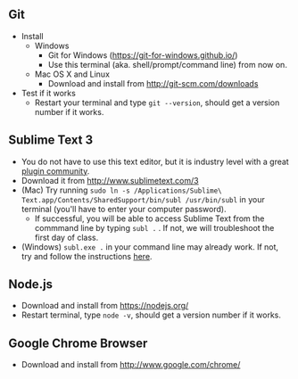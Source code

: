 ## Git
* Install
  * Windows
    * Git for Windows (https://git-for-windows.github.io/)
    * Use this terminal (aka. shell/prompt/command line) from now on.
  * Mac OS X and Linux
    * Download and install from http://git-scm.com/downloads
* Test if it works
  * Restart your terminal and type `git --version`, should get a version number if it works.

## Sublime Text 3
* You do not have to use this text editor, but it is industry level with a great [plugin community](https://packagecontrol.io/). 
* Download it from http://www.sublimetext.com/3
* (Mac) Try running `sudo ln -s /Applications/Sublime\ Text.app/Contents/SharedSupport/bin/subl /usr/bin/subl` in your terminal (you'll have to enter your computer password). 
  * If successful, you will be able to access Sublime Text from the commmand line by typing `subl .` . If not, we will troubleshoot the first day of class.
* (Windows) `subl.exe .` in your command line may already work. If not, try and follow the instructions [here](https://scotch.io/tutorials/open-sublime-text-from-the-command-line-using-subl-exe-windows).

## Node.js
* Download and install from https://nodejs.org/
* Restart terminal, type `node -v`, should get a version number if it works.

## Google Chrome Browser
* Download and install from http://www.google.com/chrome/
